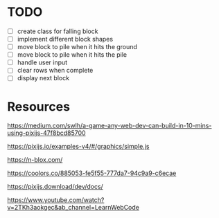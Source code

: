 # TODO

- [ ] create class for falling block
- [ ] implement different block shapes
- [ ] move block to pile when it hits the ground
- [ ] move block to pile when it hits the pile
- [ ] handle user input
- [ ] clear rows when complete
- [ ] display next block

# Resources

https://medium.com/swlh/a-game-any-web-dev-can-build-in-10-mins-using-pixijs-47f8bcd85700

https://pixijs.io/examples-v4/#/graphics/simple.js

https://n-blox.com/

https://coolors.co/885053-fe5f55-777da7-94c9a9-c6ecae

https://pixijs.download/dev/docs/

https://www.youtube.com/watch?v=2TKh3aokgec&ab_channel=LearnWebCode
